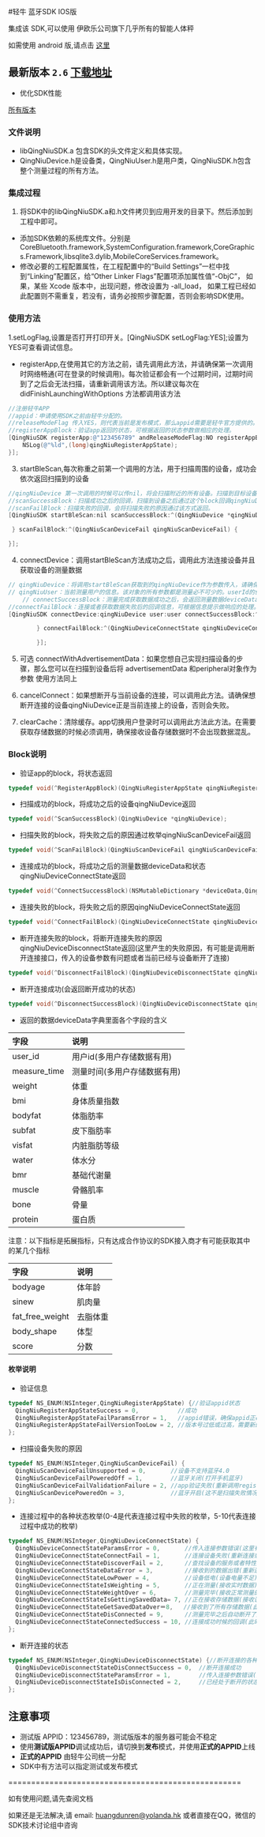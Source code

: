 
#轻牛 蓝牙SDK IOS版

集成该 SDK,可以使用 伊欧乐公司旗下几乎所有的智能人体秤

如需使用 android 版,请点击 [这里](../../../qn-ble-sdk-android)


## 最新版本 `2.6` [下载地址](../../releases/download/2.6/qn-ios-ble-sdk-2.6.zip)
* 优化SDK性能

[所有版本](../../releases)


### 文件说明
* libQingNiuSDK.a 包含SDK的头文件定义和具体实现。
* QingNiuDevice.h是设备类，QingNiuUser.h是用户类，QingNiuSDK.h包含整个测量过程的所有方法。

### 集成过程
1. 将SDK中的libQingNiuSDK.a和.h文件拷贝到应用开发的目录下。然后添加到工程中即可。
* 添加SDK依赖的系统库文件。分别是 CoreBluetooth.framework,SystemConfiguration.framework,CoreGraphics.Framework,libsqlite3.dylib,MobileCoreServices.framework。
* 修改必要的工程配置属性，在工程配置中的“Build Settings”一栏中找到“Linking”配置区，给“Other Linker Flags”配置项添加属性值“-ObjC”， 如果，某些 Xcode 版本中，出现问题，修改设置为 -all_load，
如果工程已经如此配置则不需重复，若没有，请务必按照步骤配置，否则会影响SDK使用。

### 使用方法
1.setLogFlag,设置是否打开打印开关。[QingNiuSDK setLogFlag:YES];设置为YES可查看调试信息。
* registerApp,在使用其它的方法之前，请先调用此方法，并请确保第一次调用时网络畅通(可在登录的时候调用)。每次验证都会有一个过期时间，过期时间到了之后会无法扫描，请重新调用该方法。所以建议每次在didFinishLaunchingWithOptions 方法都调用该方法
 ```objective-c
 //注册轻牛APP
 //appid：申请使用SDK之前由轻牛分配的。
 //releaseModeFlag 传入YES，则代表当前是发布模式，那么appid需要是轻牛官方提供的。传入NO：则代表当前是测试模式，appid可用@"123456789"进行测试
 //registerAppBlock：验证app返回的状态，可根据返回的状态参数做相应的处理。
 [QingNiuSDK registerApp:@"123456789" andReleaseModeFlag:NO registerAppBlock:^(QingNiuRegisterAppState qingNiuRegisterAppState) {
     NSLog(@"%ld",(long)qingNiuRegisterAppState);
 }];
 ```

3. startBleScan,每次称重之前第一个调用的方法，用于扫描周围的设备，成功会依次返回扫描到的设备
```objective-c
//qingNiuDevice 第一次调用的时候可以传nil，将会扫描附近的所有设备。扫描到目标设备之后，可以将macAddress或者name属性保存下来，以后可以指定连接该设备(注意：QingNiuPeripheral属性不支持归档，所以不能将扫描到的qingNiuDevice直接归档，如果想下次指定设备扫描，可将对应的macAddress、name属性保存，以便下次使用，deviceState属性用来判断扫描到的设备是否开机)
//scanSuccessBlock：扫描成功之后的回调，扫描到设备之后通过这个block回调qingNiuDevice。
//scanFailBlock：扫描失败的回调，会将扫描失败的原因通过该方式返回。
[QingNiuSDK startBleScan:nil scanSuccessBlock:^(QingNiuDevice *qingNiuDevice) {

 } scanFailBlock:^(QingNiuScanDeviceFail qingNiuScanDeviceFail) {

}];
```

4. connectDevice：调用startBleScan方法成功之后，调用此方法连接设备并且获取设备的测量数据
```objective-c
// qingNiuDevice：将调用startBleScan获取到的qingNiuDevice作为参数传入，请确保该对象的每一个属性都有值。
// qingNiuUser：当前测量用户的信息。该对象的所有参数都是测量必不可少的。userId的值请确保不同的用户有不同的值，height为身高(单位cm)，gender是性别(0:女 1:男)，birthday是出生日期，(格式：yyyy-MM-dd 如：1990-06-23)。对象可调用QingNiuUser类中的初始化方法获得。
	// connectSuccessBlock：测量完成获取数据成功之后，会返回测量数据deviceData和连接状态，如果状态是QingNiuDeviceConnectStateWeightOver，代表正常测量完毕，如果状态是QingNiuDeviceConnectStateSavedData，代表接收到的数据是存储数据，如果存储数据有多条，根据user_id进行区分。
//connectFailBlock：连接或者获取数据失败后的回调信息，可根据信息提示做响应的处理。
[QingNiuSDK connectDevice:qingNiuDevice user:user connectSuccessBlock:^(NSMutableDictionary *deviceData, QingNiuDeviceConnectState qingNiuDeviceConnectState) {

        } connectFailBlock:^(QingNiuDeviceConnectState qingNiuDeviceConnectState) {

        }];
```

5. 可选 connectWithAdvertisementData：如果您想自己实现扫描设备的步骤，那么您可以在扫描到设备后将 advertisementData  和peripheral对象作为参数
 使用方法同上

6. cancelConnect：如果想断开与当前设备的连接，可以调用此方法。请确保想断开连接的设备qingNiuDevice正是当前连接上的设备，否则会失败。

7. clearCache：清除缓存。app切换用户登录时可以调用此方法此方法。在需要获取存储数据的时候必须调用，确保接收设备存储数据时不会出现数据混乱。

### Block说明

* 验证app的block，将状态返回
```objective-c
typedef void(^RegisterAppBlock)(QingNiuRegisterAppState qingNiuRegisterAppState);
```

* 扫描成功的block，将成功之后的设备qingNiuDevice返回
```objective-c
typedef void(^ScanSuccessBlock)(QingNiuDevice *qingNiuDevice);
```

* 扫描失败的block，将失败之后的原因通过枚举qingNiuScanDeviceFail返回
```objective-c
typedef void(^ScanFailBlock)(QingNiuScanDeviceFail qingNiuScanDeviceFail);
```

* 连接成功的block，将成功之后的测量数据deviceData和状态qingNiuDeviceConnectState返回
```objective-c
typedef void(^ConnectSuccessBlock)(NSMutableDictionary *deviceData,QingNiuDeviceConnectState qingNiuDeviceConnectState);
```

* 连接失败的block，将失败之后的原因qingNiuDeviceConnectState返回
```objective-c
typedef void(^ConnectFailBlock)(QingNiuDeviceConnectState qingNiuDeviceConnectState);
```

* 断开连接失败的block，将断开连接失败的原因qingNiuDeviceDisconnectState返回(这里产生的失败原因，有可能是调用断开连接接口，传入的设备参数有问题或者当前已经与设备断开了连接)
```objective-c
typedef void(^DisconnectFailBlock)(QingNiuDeviceDisconnectState qingNiuDeviceDisconnectState);
```

* 断开连接成功(会返回断开成功的状态)
```objective-c
typedef void(^DisconnectSuccessBlock)(QingNiuDeviceDisconnectState qingNiuDeviceDisconnectState);
```

* 返回的数据deviceData字典里面各个字段的含义

|字段|说明|
|:----|:-------|
|user_id|用户id(多用户存储数据有用)
|measure_time|测量时间(多用户存储数据有用)
|weight|体重
|bmi|身体质量指数
|bodyfat|体脂肪率
|subfat|皮下脂肪率
|visfat|内脏脂肪等级
|water|体水分
|bmr|基础代谢量
|muscle|骨骼肌率
|bone|骨量
|protein|蛋白质

注意：以下指标是拓展指标，只有达成合作协议的SDK接入商才有可能获取其中的某几个指标

|字段|说明|
|:----|:-------|
|bodyage|体年龄
|sinew|肌肉量
|fat_free_weight|去脂体重
|body_shape|体型
|score|分数


#### 枚举说明
* 验证信息
```objective-c
typedef NS_ENUM(NSInteger,QingNiuRegisterAppState) {//验证appid状态
  QingNiuRegisterAppStateSuccess = 0,           //成功
  QingNiuRegisterAppStateFailParamsError = 1,   //appid错误，确保appid正确再调用一次
  QingNiuRegisterAppStateFailVersionTooLow = 2, //版本号过低或过高，需要新的SDK请联系客服
};
```

* 扫描设备失败的原因
```objective-c
typedef NS_ENUM(NSInteger,QingNiuScanDeviceFail) {
  QingNiuScanDeviceFailUnsupported = 0,       //设备不支持蓝牙4.0
  QingNiuScanDeviceFailPoweredOff = 1,        //蓝牙关闭(打开手机蓝牙)
  QingNiuScanDeviceFailValidationFailure = 2, //app验证失败(重新调用registerApp接口)
  QingNiuScanDevicePoweredOn = 3,             //蓝牙开启(这不是扫描失败情况下的枚举，为了跟以前的版本兼容，不另外添加枚举)
};
```

* 连接过程中的各种状态枚举(0-4是代表连接过程中失败的枚举，5-10代表连接过程中成功的枚举)
```objective-c
typedef NS_ENUM(NSInteger,QingNiuDeviceConnectState) {
  QingNiuDeviceConnectStateParamsError = 0,       //传入连接参数错误(这里有可能出现的参数错误包括qingNiuUser，qingNiuDevice，出现这种错误要重新扫描再连接)
  QingNiuDeviceConnectStateConnectFail = 1,       //连接设备失败(重新连接或重新扫描再连接)
  QingNiuDeviceConnectStateDiscoverFail = 2,      //查找设备的服务或者特性失败(重新连接)
  QingNiuDeviceConnectStateDataError = 3,         //接收到的数据出错(重新连接)
  QingNiuDeviceConnectStateLowPower = 4,          //设备低电(设备电量不足)
  QingNiuDeviceConnectStateIsWeighting = 5,       //正在测量(接收实时数据)
  QingNiuDeviceConnectStateWeightOver = 6,        //测量完毕(接收正常测量的数据)
  QingNiuDeviceConnectStateIsGettingSavedData= 7, //正在接收存储数据(接收设备存储的数据)
  QingNiuDeviceConnectStateGetSavedDataOver＝8,   //接收到了所有存储数据(此时deviceData的值为nil)
  QingNiuDeviceConnectStateDisConnected = 9,      //测量完毕之后自动断开了连接(此时deviceData为nil)
  QingNiuDeviceConnectStateConnectedSuccess = 10, //连接成功时候的回调(此时deviceData为nil)
};
```

* 断开连接的状态
```objective-c
typedef NS_ENUM(NSInteger,QingNiuDeviceDisconnectState) {//断开连接的各种状态
  QingNiuDeviceDisconnectStateDisConnectSuccess = 0,  //断开连接成功
  QingNiuDeviceDisconnectStateParamsError = 1,        //传入连接参数错误(比如外设为空)
  QingNiuDeviceDisconnectStateIsDisConnected = 2,     //已经处于断开的状态
};
```


## 注意事项

* 测试版 APPID：123456789，测试版版本的服务器可能会不稳定
* 使用**测试版APPID**调试成功后，请切换到**发布**模式，并使用**正式的APPID**上线
* **正式的APPID** 由轻牛公司统一分配
* SDK中有方法可以指定测试或发布模式

===================================================

如有使用问题,请先查阅文档

如果还是无法解决,请 email: huangdunren@yolanda.hk 或者直接在QQ，微信的SDK技术讨论组中咨询

